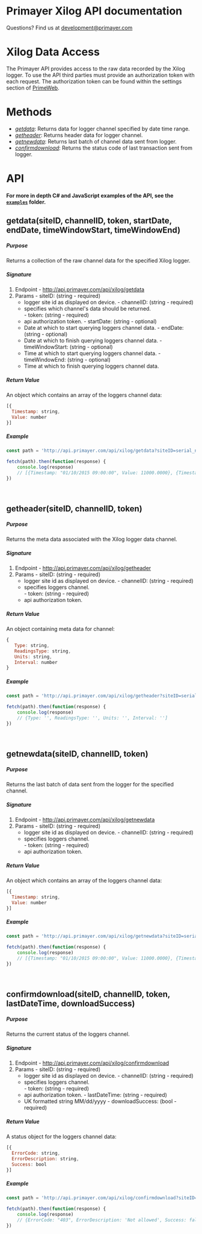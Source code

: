 # Primayer Xilog API documentation

Questions? Find us at [development@primayer.com](mailto:development@primayer.com)

# Xilog Data Access

The Primayer API provides access to the raw data recorded by the Xilog logger. To use the API third parties must provide an authorization token with each request. The authorization token can be found within the settings section of [PrimeWeb](http://cloud.primayer.com). 

# Methods

- [*getdata*](#getdata-options): Returns data for logger channel specified by date time range.
- [*getheader*](#getheader-options): Returns header data for logger channel.
- [*getnewdata*](#getnewdata-options): Returns last batch of channel data sent from logger.
- [*confirmdownload*](#confirmdownload-options): Returns the status code of last transaction sent from logger.

# API

#### For more in depth C# and JavaScript examples of the API, see the [`examples`](examples) folder.

## getdata(siteID, channelID, token, startDate, endDate, timeWindowStart, timeWindowEnd)

##### Purpose
Returns a collection of the raw channel data for the specified Xilog logger.

##### Signature
  1. Endpoint
    - http://api.primayer.com/api/xilog/getdata
  2. Params
    - siteID: (string - required)
      - logger site id as displayed on device.
    - channelID: (string - required)
      - specifies which channel's data should be returned.  
    - token: (string - required)
      - api authorization token.
    - startDate: (string - optional)
      - Date at which to start querying loggers channel data.
    - endDate: (string - optional)
      - Date at which to finish querying loggers channel data.
    - timeWindowStart: (string - optional)
      - Time at which to start querying loggers channel data.
    - timeWindowEnd: (string - optional)
      - Time at which to finish querying loggers channel data.
      

##### Return Value
  An object which contains an array of the loggers channel data:

```javascript
[{
  Timestamp: string,
  Value: number
}]
```


##### Example

```javascript
const path = 'http://api.primayer.com/api/xilog/getdata?siteID=serial_number&channelID=channel_index&token=token&startDate=s_date&endDate=e_date&timeWindowStart=s_time&timeWindowEnd=f_time'

fetch(path).then(function(response) {
    console.log(response)
    // [{Timestamp: "01/10/2015 09:00:00", Value: 11000.0000}, {Timestamp: "01/10/2015 09:10:00", Value: 11089.0000}, {Timestamp: "01/10/2015 09:20:00", Value: 11780.0000}...]
})
```

<br />

## getheader(siteID, channelID, token)

##### Purpose
Returns the meta data associated with the Xilog logger data channel.

##### Signature
  1. Endpoint
    - http://api.primayer.com/api/xilog/getheader
  2. Params
    - siteID: (string - required)
      - logger site id as displayed on device.
    - channelID: (string - required)
      - specifies loggers channel.  
    - token: (string - required)
      - api authorization token.
      
##### Return Value
  An object containing meta data for channel:

```javascript
{
   Type: string,
   ReadingsType: string,
   Units: string,
   Interval: number
}
```

##### Example

```javascript
const path = 'http://api.primayer.com/api/xilog/getheader?siteID=serial_number&channelID=channel_index&token=token'

fetch(path).then(function(response) {
    console.log(response)
    // {Type: '', ReadingsType: '', Units: '', Interval: '']
})
```

<br />

## getnewdata(siteID, channelID, token)

##### Purpose
Returns the last batch of data sent from the logger for the specified channel.

##### Signature
  1. Endpoint
    - http://api.primayer.com/api/xilog/getnewdata
  2. Params
    - siteID: (string - required)
      - logger site id as displayed on device.
    - channelID: (string - required)
      - specifies loggers channel.  
    - token: (string - required)
      - api authorization token.


##### Return Value
  An object which contains an array of the loggers channel data:

```javascript
[{
  Timestamp: string,
  Value: number
}]
```
##### Example

```javascript
const path = 'http://api.primayer.com/api/xilog/getnewdata?siteID=serial_number&channelID=channel_index&token=token'

fetch(path).then(function(response) {
    console.log(response)
    // [{Timestamp: "01/10/2015 09:00:00", Value: 11000.0000}, {Timestamp: "01/10/2015 09:10:00", Value: 11089.0000}, {Timestamp: "01/10/2015 09:20:00", Value: 11780.0000}...]
})
```

<br />

## confirmdownload(siteID, channelID, token, lastDateTime, downloadSuccess)

##### Purpose
Returns the current status of the loggers channel.

##### Signature
  1. Endpoint
    - http://api.primayer.com/api/xilog/confirmdownload
  2. Params
    - siteID: (string - required)
      - logger site id as displayed on device.
    - channelID: (string - required)
      - specifies loggers channel.  
    - token: (string - required)
      - api authorization token.
    - lastDateTime: (string - required)
      - UK formatted string MM/dd/yyyy
    - downloadSuccess: (bool - required)
 
##### Return Value
  A status object for the loggers channel data:

```javascript
[{
  ErrorCode: string,
  ErrorDescription: string,
  Success: bool
}]
```

##### Example

```javascript
const path = 'http://api.primayer.com/api/xilog/confirmdownload?siteID=serial_number&channelID=channel_index&token=token&lastDateTime=lastDateTime&downloadSuccess=downloadSuccess'

fetch(path).then(function(response) {
    console.log(response)
    // {ErrorCode: "403", ErrorDescription: 'Not allowed', Success: false }
})
```
